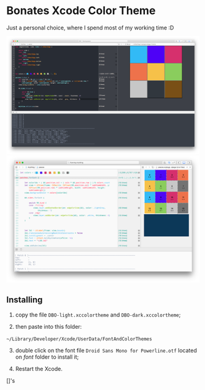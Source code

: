 # Bonates Xcode Color Theme

Just a personal choice, where I spend most of my working time :D

![Dark prefered theme](img/demo_dark.png)
![Light theme for light times :D](img/demo_light.png)

## Installing

1. copy the file `DBO-light.xccolortheme` and `DBO-dark.xccolortheme`;

2. then paste into this folder:

`~/Library/Developer/Xcode/UserData/FontAndColorThemes`

3. double click on the font file `Droid Sans Mono for Powerline.otf` located on _font_ folder to install it;

4. Restart the Xcode.

[]'s

